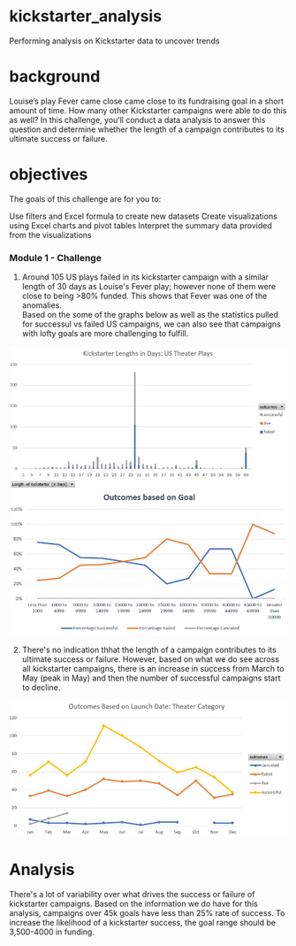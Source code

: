 # kickstarter_analysis
Performing analysis on Kickstarter data to uncover trends

# background
Louise’s play Fever came close came close to its fundraising goal in a short amount of time. How many other Kickstarter campaigns were able to do this as well? In this challenge, you’ll conduct a data analysis to answer this question and determine whether the length of a campaign contributes to its ultimate success or failure.

# objectives
The goals of this challenge are for you to:

Use filters and Excel formula to create new datasets
Create visualizations using Excel charts and pivot tables
Interpret the summary data provided from the visualizations

### Module 1 - Challenge

1) Around 105 US plays failed in its kickstarter campaign with a similar length of 30 days as Louise's Fever play; however none of them were close to being >80% funded.  This shows that Fever was one of the anomalies.  
Based on the some of the graphs below as well as the statistics pulled for successul vs failed US campaigns, we can also see that campaigns with lofty goals are more challenging to fulfill. 

![Challenge1_Plays_by_Campaign_Length](https://github.com/shumeiberk/kickstarter_analysis/blob/master/US_Plays_Kickstarter_Length.JPG)
![Challenge1_Theater_Outcomes_Based_On_Goal](https://github.com/shumeiberk/kickstarter_analysis/blob/master/Outcomes_Based_On_Goal.JPG)

2)  There's no indication thhat the length of a campaign contributes to its ultimate success or failure.  However, based on what we do see across all kickstarter campaigns, there is an increase in success from March to May (peak in May) and then the number of successful campaigns start to decline.   

![Challenge1_Theater_Outcomes_By_Month](https://github.com/shumeiberk/kickstarter_analysis/blob/master/Outcomes_Based_On_Launch_Date.JPG)


# Analysis

There's a lot of variability over what drives the success or failure of kickstarter campaigns.  Based on the information we do have for this analysis, campaigns over 45k goals have less than 25% rate of success.  To increase the likelihood of a kickstarter success, the goal range should be 3,500-4000 in funding.

